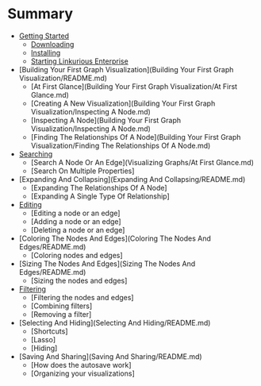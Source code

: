 # Summary

* [Getting Started](Getting-Started/README.md)
    * [Downloading](Getting-Started/Downloading.md)
    * [Installing](Getting-Started/Installing.md)
    * [Starting Linkurious Enterprise](Getting-Started/Starting.md)
* [Building Your First Graph Visualization](Building Your First Graph Visualization/README.md)
    * [At First Glance](Building Your First Graph Visualization/At First Glance.md)
    * [Creating A New Visualization](Building Your First Graph Visualization/Inspecting A Node.md)
    * [Inspecting A Node](Building Your First Graph Visualization/Inspecting A Node.md)
    * [Finding The Relationships Of A Node](Building Your First Graph Visualization/Finding The Relationships Of A Node.md)
* [Searching](Searching/README.md)
    * [Search A Node Or An Edge](Visualizing Graphs/At First Glance.md)
    * [Search On Multiple Properties]
* [Expanding And Collapsing](Expanding And Collapsing/README.md)
    * [Expanding The Relationships Of A Node]
    * [Expanding A Single Type Of Relationship]
* [Editing](Editing/README.md)
    * [Editing a node or an edge]
    * [Adding a node or an edge]
    * [Deleting a node or an edge]
* [Coloring The Nodes And Edges](Coloring The Nodes And Edges/README.md)
    * [Coloring nodes and edges]
* [Sizing The Nodes And Edges](Sizing The Nodes And Edges/README.md)
    * [Sizing the nodes and edges]
* [Filtering](Filtering/README.md)
    * [Filtering the nodes and edges]
    * [Combining filters]
    * [Removing a filter]
* [Selecting And Hiding](Selecting And Hiding/README.md)
    * [Shortcuts]
    * [Lasso]
    * [Hiding]
* [Saving And Sharing](Saving And Sharing/README.md)
    * [How does the autosave work]
    * [Organizing your visualizations]
